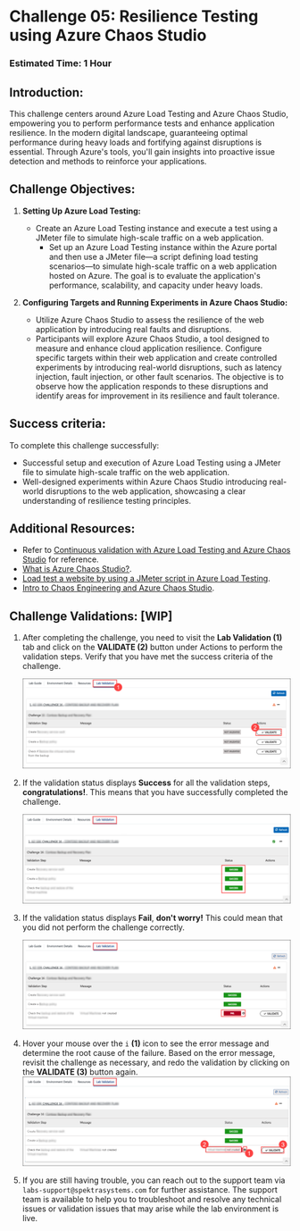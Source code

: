 # Challenge 05: Resilience Testing using Azure Chaos Studio

### Estimated Time: 1 Hour

## Introduction:
This challenge centers around Azure Load Testing and Azure Chaos Studio, empowering you to perform performance tests and enhance application resilience. In the modern digital landscape, guaranteeing optimal performance during heavy loads and fortifying against disruptions is essential. Through Azure's tools, you'll gain insights into proactive issue detection and methods to reinforce your applications.

## Challenge Objectives:

1. **Setting Up Azure Load Testing:**
   - Create an Azure Load Testing instance and execute a test using a JMeter file to simulate high-scale traffic on a web application.
     - Set up an Azure Load Testing instance within the Azure portal and then use a JMeter file—a script defining load testing scenarios—to simulate high-scale traffic on a web application hosted on Azure. The goal is to evaluate the application's performance, scalability, and capacity under heavy loads.

2. **Configuring Targets and Running Experiments in Azure Chaos Studio:**

   -  Utilize Azure Chaos Studio to assess the resilience of the web application by introducing real faults and disruptions.
     -  Participants will explore Azure Chaos Studio, a tool designed to measure and enhance cloud application resilience. Configure specific targets within their web application and create controlled experiments by introducing real-world disruptions, such as latency injection, fault injection, or other fault scenarios. The objective is to observe how the application responds to these disruptions and identify areas for improvement in its resilience and fault tolerance.
  
## Success criteria:
To complete this challenge successfully:

- Successful setup and execution of Azure Load Testing using a JMeter file to simulate high-scale traffic on the web application.
- Well-designed experiments within Azure Chaos Studio introducing real-world disruptions to the web application, showcasing a clear understanding of resilience testing principles.

## Additional Resources:

- Refer to [Continuous validation with Azure Load Testing and Azure Chaos Studio](https://learn.microsoft.com/en-us/azure/architecture/guide/testing/mission-critical-deployment-testing) for reference.
- [What is Azure Chaos Studio?](https://learn.microsoft.com/en-us/azure/chaos-studio/chaos-studio-overview).
- [Load test a website by using a JMeter script in Azure Load Testing](https://learn.microsoft.com/en-us/azure/load-testing/how-to-create-and-run-load-test-with-jmeter-script?tabs=portal).
- [Intro to Chaos Engineering and Azure Chaos Studio](https://pdtit.medium.com/intro-to-chaos-engineering-and-azure-chaos-studio-preview-5e85fff10642).

## Challenge Validations: [WIP]

1. After completing the challenge, you need to visit the **Lab Validation (1)** tab and click on the **VALIDATE (2)** button under Actions to perform the validation steps. Verify that you have met the success criteria of the challenge. 
 
    ![](../media/validate01.png "Validation")
 
1. If the validation status displays **Success** for all the validation steps, **congratulations!**. This means that you have successfully completed the challenge.
 
     ![](../media/validate02.png "Validation")
1. If the validation status displays **Fail**, **don't worry!** This could mean that you did not perform the challenge correctly.
 
     ![](../media/validate03.png "Validation")
 
1. Hover your mouse over the `i` **(1)** icon to see the error message and determine the root cause of the failure. Based on the error message, revisit the challenge as necessary, and redo the validation by clicking on the **VALIDATE (3)** button again.
     ![](../media/validate04.png "Validation")
 
1. If you are still having trouble, you can reach out to the support team via `labs-support@spektrasystems.com` for further assistance. The support team is available to help you to troubleshoot and resolve any technical issues or validation issues that may arise while the lab environment is live.
